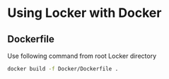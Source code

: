 # Using Locker with Docker
## Dockerfile

Use following command from root Locker directory
```bash
docker build -f Docker/Dockerfile .
```